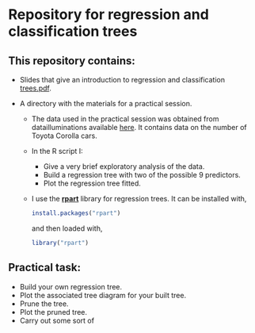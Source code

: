 # Repository for regression and classification trees

## This repository contains:
- Slides that give an introduction to regression and classification [trees.pdf](https://github.com/lancs-dsrg/Trees/blob/master/trees.pdf).

- A directory with the materials for a practical session.
  - The data used in the practical session was obtained from datailluminations available [here](https://github.com/datailluminations). It contains data on the number of Toyota Corolla cars. 
  - In the R script I:
    - Give a very brief exploratory analysis of the data.
    - Build a regression tree with two of the possible 9 predictors.
    - Plot the regression tree fitted.

  - I use the **[rpart](https://www.statmethods.net/advstats/cart.html)** library for regression trees.
    It can be installed with,
    ```R
    install.packages("rpart")
    ```
    and then loaded with,
    ```R
    library("rpart")
    ```

## Practical task:
  - Build your own regression tree.
  - Plot the associated tree diagram for your built tree.
  - Prune the tree.
  - Plot the pruned tree.
  - Carry out some sort of 